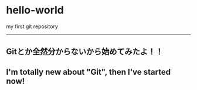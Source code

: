# hello-world
my first git repository

---
## Gitとか全然分からないから始めてみたよ！！

I'm totally new about "Git", then I've started now!
--- 
